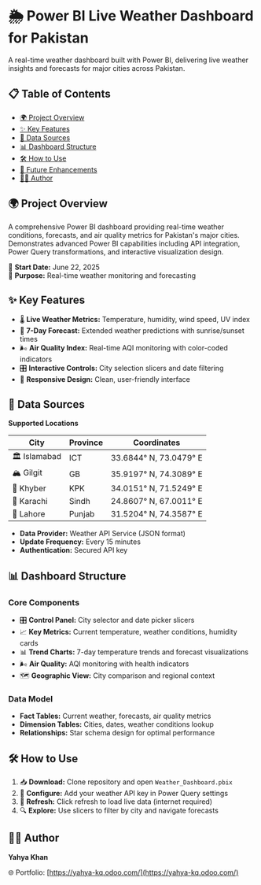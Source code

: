 # 🌦️ Power BI Live Weather Dashboard for Pakistan

A real-time weather dashboard built with Power BI, delivering live weather insights and forecasts for major cities across Pakistan.


## 📋 Table of Contents
- [🌍 Project Overview](#-project-overview)  
- [✨ Key Features](#-key-features)  
- [🔗 Data Sources](#-data-sources)  
- [📊 Dashboard Structure](#-dashboard-structure)  
- [🛠️ How to Use](#-how-to-use)  
- [🚀 Future Enhancements](#-future-enhancements)  
- [👨‍💻 Author](#-author)  


## 🌍 Project Overview
A comprehensive Power BI dashboard providing real-time weather conditions, forecasts, and air quality metrics for Pakistan's major cities. Demonstrates advanced Power BI capabilities including API integration, Power Query transformations, and interactive visualization design.  

📅 **Start Date:** June 22, 2025  
🎯 **Purpose:** Real-time weather monitoring and forecasting  

## ✨ Key Features
- 🌡️ **Live Weather Metrics:** Temperature, humidity, wind speed, UV index  
- 📆 **7-Day Forecast:** Extended weather predictions with sunrise/sunset times  
- 🌬️ **Air Quality Index:** Real-time AQI monitoring with color-coded indicators  
- 🎛️ **Interactive Controls:** City selection slicers and date filtering  
- 📱 **Responsive Design:** Clean, user-friendly interface  


## 🔗 Data Sources
**Supported Locations**  

| City       | Province | Coordinates              |
|------------|----------|--------------------------|
| 🏛️ Islamabad | ICT      | 33.6844° N, 73.0479° E   |
| 🏔️ Gilgit    | GB       | 35.9197° N, 74.3089° E   |
| 🌄 Khyber    | KPK      | 34.0151° N, 71.5249° E   |
| 🌊 Karachi   | Sindh    | 24.8607° N, 67.0011° E   |
| 🕌 Lahore    | Punjab   | 31.5204° N, 74.3587° E   |

- **Data Provider:** Weather API Service (JSON format)  
- **Update Frequency:** Every 15 minutes  
- **Authentication:** Secured API key  


## 📊 Dashboard Structure
### Core Components
- 🎛️ **Control Panel:** City selector and date picker slicers  
- 📈 **Key Metrics:** Current temperature, weather conditions, humidity cards  
- 📊 **Trend Charts:** 7-day temperature trends and forecast visualizations  
- 🌬️ **Air Quality:** AQI monitoring with health indicators  
- 🗺️ **Geographic View:** City comparison and regional context  

### Data Model
- **Fact Tables:** Current weather, forecasts, air quality metrics  
- **Dimension Tables:** Cities, dates, weather conditions lookup  
- **Relationships:** Star schema design for optimal performance  


## 🛠️ How to Use
1. 📥 **Download:** Clone repository and open `Weather_Dashboard.pbix`  
2. 🔑 **Configure:** Add your weather API key in Power Query settings  
3. 🔄 **Refresh:** Click refresh to load live data (internet required)  
4. 🔍 **Explore:** Use slicers to filter by city and navigate forecasts  


## 👨‍💻 Author
**Yahya Khan**  

🌐 Portfolio: [https://yahya-kq.odoo.com/](https://yahya-kq.odoo.com/)  
